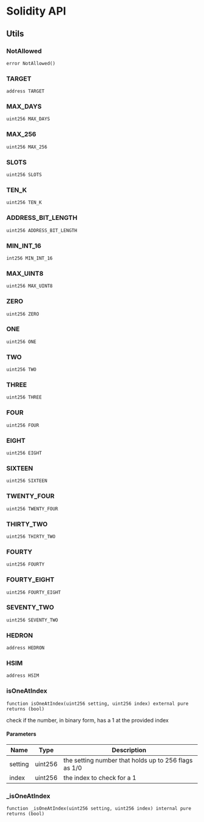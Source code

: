 # Solidity API

## Utils

### NotAllowed

```solidity
error NotAllowed()
```

### TARGET

```solidity
address TARGET
```

### MAX_DAYS

```solidity
uint256 MAX_DAYS
```

### MAX_256

```solidity
uint256 MAX_256
```

### SLOTS

```solidity
uint256 SLOTS
```

### TEN_K

```solidity
uint256 TEN_K
```

### ADDRESS_BIT_LENGTH

```solidity
uint256 ADDRESS_BIT_LENGTH
```

### MIN_INT_16

```solidity
int256 MIN_INT_16
```

### MAX_UINT8

```solidity
uint256 MAX_UINT8
```

### ZERO

```solidity
uint256 ZERO
```

### ONE

```solidity
uint256 ONE
```

### TWO

```solidity
uint256 TWO
```

### THREE

```solidity
uint256 THREE
```

### FOUR

```solidity
uint256 FOUR
```

### EIGHT

```solidity
uint256 EIGHT
```

### SIXTEEN

```solidity
uint256 SIXTEEN
```

### TWENTY_FOUR

```solidity
uint256 TWENTY_FOUR
```

### THIRTY_TWO

```solidity
uint256 THIRTY_TWO
```

### FOURTY

```solidity
uint256 FOURTY
```

### FOURTY_EIGHT

```solidity
uint256 FOURTY_EIGHT
```

### SEVENTY_TWO

```solidity
uint256 SEVENTY_TWO
```

### HEDRON

```solidity
address HEDRON
```

### HSIM

```solidity
address HSIM
```

### isOneAtIndex

```solidity
function isOneAtIndex(uint256 setting, uint256 index) external pure returns (bool)
```

check if the number, in binary form, has a 1 at the provided index

#### Parameters

| Name | Type | Description |
| ---- | ---- | ----------- |
| setting | uint256 | the setting number that holds up to 256 flags as 1/0 |
| index | uint256 | the index to check for a 1 |

### _isOneAtIndex

```solidity
function _isOneAtIndex(uint256 setting, uint256 index) internal pure returns (bool)
```

